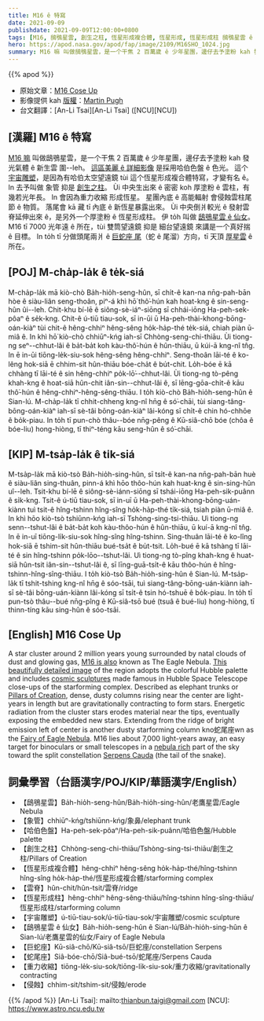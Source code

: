 ```yaml
---
title: M16 ê 特寫
date: 2021-09-09
publishdate: 2021-09-09T12:00:00+0800
tags: [M16, 鴟鴞星雲, 創生之柱, 恆星形成複合體, 恆星形成, 恆星形成柱 鴟鴞星雲 ê 仙女 哈伯太空望遠鏡 巨蛇座]
hero: https://apod.nasa.gov/apod/fap/image/2109/M16SHO_1024.jpg
summary: M16 嘛 叫做鴟鴞星雲，是一个干焦 2 百萬歲 ê 少年星團，邊仔去予塗粉 kah 發光氣體 ê 新生雲 圍--leh。
---
```


{{% apod %}}

- 原始文章：[M16 Cose Up](https://apod.nasa.gov/apod/ap210909.html)
- 影像提供 kah [版權][copyright]：[Martin Pugh](https://www.martinpughastrophotography.space/about)
- 台文翻譯：[An-Li Tsai][An-Li Tsai] ([NCU][NCU])

## [漢羅] M16 ê 特寫
[M16 嘛][M16 is also] 叫做鴟鴞星雲，是一个干焦 2 百萬歲 ê 少年星團，邊仔去予塗粉 kah 發光氣體 ê 新生雲 圍--leh。
[這區美麗 ê 詳細影像][This beautifully detailed image] 是採用哈伯色盤 ê 色光。
這个 [宇宙雕塑][cosmic sculptures]，是因為有哈伯太空望遠鏡 tùi 這个恆星形成複合體特寫，才變有名 ê。
In 去予叫做 象管 抑是 [創生之柱][Pillars of Creation]。
Ùi 中央生出來 ê 密密 koh 厚塗粉 ê 雲柱，有幾若光年長。
In 會因為重力收縮 形成恆星。
星團內底 ê 高能輻射 會侵蝕雲柱尾節 ê 物質。
落尾會 kā 藏 tī 內底 ê 新恆星暴露出來。
Ùi 中央倒爿較光 ê 發射雲脊延伸出來 ê，是另外一个厚塗粉 ê 恆星形成柱。
伊 to̍h 叫做 [鴟鴞星雲 ê 仙女][Fairy of Eagle Nebula]。
M16 tī 7000 光年遠 ê 所在，tùi 雙筒望遠鏡 抑是 細台望遠鏡 來講是一个真好揣 ê 目標。
In to̍h tī 分做頭尾兩爿 ê [巨蛇座 尾][Serpens Cauda]（蛇 ê 尾溜）方向，tī 天頂 [厚星雲][nebula rich] ê 所在。

## [POJ] M-cha̍p-la̍k ê te̍k-siá
M-cha̍p-la̍k mā kiò-chò Ba̍h-hio̍h-seng-hûn, sī chi̍t-ê kan-na nn̄g-pah-bān hòe ê siàu-liân seng-thoân, piⁿ-á khì hō͘ thô͘-hún kah hoat-kng  ê sin-seng-hûn ûi--leh.
Chit-khu bí-lē ê siông-sè-iáⁿ-siōng sī chhái-iōng Ha-peh-sek-pôaⁿ ê se̍k-kng.
Chit-ê ú-tiū tiau-sok, sī in-ūi ū Ha-peh-thài-khong-bōng-oán-kiàⁿ tùi chit-ê hêng-chhiⁿ hêng-sêng ho̍k-ha̍p-thé te̍k-siá, chiah piàn ū-miâ ê.
In khì hō͘ kiò-chò chhiūⁿ-kńg iah-sī Chhòng-seng-chi-thiāu.
Ùi tiong-ng seⁿ--chhut-lâi ê ba̍t-ba̍t koh kàu-thô͘-hún ê hûn-thiāu, ū kúi-ā kng-nî tn̂g.
In ē in-ūi tiōng-le̍k-siu-sok hêng-sêng hêng-chhiⁿ.
Seng-thoân lāi-té ê ko-lêng hok-siā ē chhim-sit hûn-thiāu bóe-cha̍t ê bu̍t-chit.
Lo̍h-bóe ē kā chhàng tī lāi-té ê sin hêng-chhiⁿ po̍k-lō͘--chhut-lâi.
Ùi tiong-ng tò-pêng khah-kng ê hoat-siā hûn-chit iân-sin--chhut-lâi ê, sī lēng-gōa-chi̍t-ê kāu thô͘-hún ê hêng-chhiⁿ-hêng-sêng-thiāu.
I to̍h kiò-chò Ba̍h-hio̍h-seng-hûn ê Sian-lú.
M-cha̍p-la̍k tī chhit-chheng kng-nî hn̄g ê só͘-chāi, tùi siang-tâng-bōng-oán-kiàⁿ iah-sī sè-tâi bōng-oán-kiàⁿ lâi-kóng sī chi̍t-ê chin hó-chhōe ê bo̍k-piau.
In to̍h tī pun-chò thâu--bóe nn̄g-pêng ê Kū-siâ-chō bóe (chôa ê bóe-liu) hong-hiòng, tī thiⁿ-téng kāu seng-hûn ê só͘-chāi.

## [KIP] M-tsa̍p-la̍k ê ti̍k-siá
M-tsa̍p-la̍k mā kiò-tsò Ba̍h-hio̍h-sing-hûn, sī tsi̍t-ê kan-na nn̄g-pah-bān huè ê siàu-liân sing-thuân, pinn-á khì hōo thôo-hún kah huat-kng  ê sin-sing-hûn uî--leh.
Tsit-khu bí-lē ê siông-sè-iánn-siōng sī tshái-iōng Ha-peh-sik-puânn ê si̍k-kng.
Tsit-ê ú-tiū tiau-sok, sī in-uī ū Ha-peh-thài-khong-bōng-uán-kiànn tuì tsit-ê hîng-tshinn hîng-sîng ho̍k-ha̍p-thé ti̍k-siá, tsiah piàn ū-miâ ê.
In khì hōo kiò-tsò tshiūnn-kńg iah-sī Tshòng-sing-tsi-thiāu.
Uì tiong-ng senn--tshut-lâi ê ba̍t-ba̍t koh kàu-thôo-hún ê hûn-thiāu, ū kuí-ā kng-nî tn̂g.
In ē in-uī tiōng-li̍k-siu-sok hîng-sîng hîng-tshinn.
Sing-thuân lāi-té ê ko-lîng hok-siā ē tshim-sit hûn-thiāu bué-tsa̍t ê bu̍t-tsit.
Lo̍h-bué ē kā tshàng tī lāi-té ê sin hîng-tshinn po̍k-lōo--tshut-lâi.
Uì tiong-ng tò-pîng khah-kng ê huat-siā hûn-tsit iân-sin--tshut-lâi ê, sī līng-guā-tsi̍t-ê kāu thôo-hún ê hîng-tshinn-hîng-sîng-thiāu.
I to̍h kiò-tsò Ba̍h-hio̍h-sing-hûn ê Sian-lú.
M-tsa̍p-la̍k tī tshit-tshing kng-nî hn̄g ê sóo-tsāi, tuì siang-tâng-bōng-uán-kiànn iah-sī sè-tâi bōng-uán-kiànn lâi-kóng sī tsi̍t-ê tsin hó-tshuē ê bo̍k-piau.
In to̍h tī pun-tsò thâu--bué nn̄g-pîng ê Kū-siâ-tsō bué (tsuâ ê bué-liu) hong-hiòng, tī thinn-tíng kāu sing-hûn ê sóo-tsāi.



## [English] M16 Cose Up
A star cluster around 2 million years young surrounded by natal clouds of dust and glowing gas, [M16 is also][M16 is also] known as The Eagle Nebula.
[This beautifully detailed image][This beautifully detailed image] of the region adopts the colorful Hubble palette and includes [cosmic sculptures][cosmic sculptures] made famous in Hubble Space Telescope close-ups of the starforming complex.
Described as elephant trunks or [Pillars of Creation][Pillars of Creation], dense, dusty columns rising near the center are light-years in length but are gravitationally contracting to form stars.
Energetic radiation from the cluster stars erodes material near the tips, eventually exposing the embedded new stars.
Extending from the ridge of bright emission left of center is another dusty starforming column kno蛇尾座wn as the [Fairy of Eagle Nebula][Fairy of Eagle Nebula].
M16 lies about 7,000 light-years away, an easy target for binoculars or small telescopes in a [nebula rich][nebula rich] part of the sky toward the split constellation [Serpens Cauda][Serpens Cauda] (the tail of the snake).

## 詞彙學習（台語漢字/POJ/KIP/華語漢字/English）
- 【鴟鴞星雲】Ba̍h-hio̍h-seng-hûn/Ba̍h-hio̍h-sing-hûn/老鷹星雲/Eagle Nebula
- 【象管】chhiūⁿ-kńg/tshiūnn-kńg/象鼻/elephant trunk
- 【哈伯色盤】Ha-peh-sek-pôaⁿ/Ha-peh-sik-puânn/哈伯色盤/Hubble palette
- 【創生之柱】Chhòng-seng-chi-thiāu/Tshòng-sing-tsi-thiāu/創生之柱/Pillars of Creation
- 【恆星形成複合體】hêng-chhiⁿ hêng-sêng ho̍k-ha̍p-thé/hîng-tshinn hîng-sîng ho̍k-ha̍p-thé/恆星形成複合體/starforming complex
- 【雲脊】hûn-chit/hûn-tsit/雲脊/ridge
- 【恆星形成柱】hêng-chhiⁿ hêng-sêng-thiāu/hîng-tshinn hîng-sîng-thiāu/恆星形成柱/starforming column
- 【宇宙雕塑】ú-tiū-tiau-sok/ú-tiū-tiau-sok/宇宙雕塑/cosmic sculpture
- 【鴟鴞星雲 ê 仙女】Ba̍h-hio̍h-seng-hûn ê Sian-lú/Ba̍h-hio̍h-sing-hûn ê Sian-lú/老鷹星雲的仙女/Fairy of Eagle Nebula
- 【巨蛇座】Kū-siâ-chō/Kū-siâ-tsō/巨蛇座/constellation Serpens
- 【蛇尾座】Siâ-bóe-chō/Siâ-bué-tsō/蛇尾座/Serpens Cauda
- 【重力收縮】tiōng-le̍k-siu-sok/tiōng-li̍k-siu-sok/重力收縮/gravitationally contracting
- 【侵蝕】chhim-sit/tshim-sit/侵蝕/erode

{{% /apod %}}
[An-Li Tsai]: mailto:thianbun.taigi@gmail.com
[NCU]: https://www.astro.ncu.edu.tw

[copyright]: https://apod.nasa.gov/apod/fap/lib/about_apod.html#srapply


[M16 is also]:http://messier.seds.org/m/m016.html
[This beautifully detailed image]:https://www.martinpughastrophotography.space/nebulae#/m16/
[cosmic sculptures]:https://commons.wikimedia.org/wiki/File:Eagle_Nebula_4xHubble_WikiSky.jpg
[Pillars of Creation]:https://hubblesite.org/contents/news-releases/1995/news-1995-44.html
[Fairy of Eagle Nebula]:https://hubblesite.org/contents/media/images/2005/12/1693-Image.html
[nebula rich]:https://apod.nasa.gov/apod/ap130712.html
[Serpens Cauda]:http://en.wikipedia.org/wiki/Serpens
